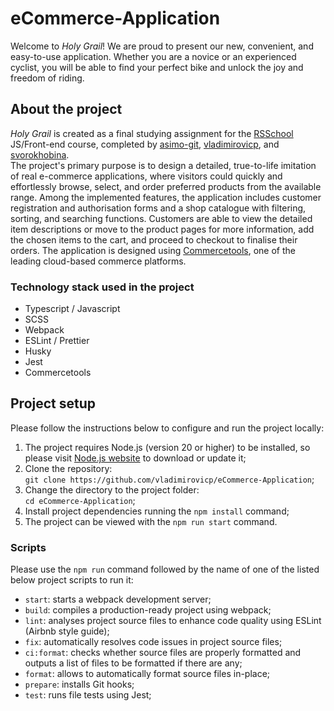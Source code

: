 # eCommerce-Application

Welcome to _Holy Grail_! We are proud to present our new, convenient, and easy-to-use application. Whether you are a novice or an experienced cyclist, you will be able to find your perfect bike and unlock the joy and freedom of riding. 

## About the project
_Holy Grail_ is created as a final studying assignment for the [RSSchool](https://rs.school/) JS/Front-end course, completed by [asimo-git](https://github.com/asimo-git), [vladimirovicp](https://github.com/vladimirovicp), and [svorokhobina](https://github.com/SVorokhobina).   
The project's primary purpose is to design a detailed, true-to-life imitation of real e-commerce applications, where visitors could quickly and effortlessly browse, select, and order preferred products from the available range. Among the implemented features, the application includes customer registration and authorisation forms and a shop catalogue with filtering, sorting, and searching functions. Customers are able to view the detailed item descriptions or move to the product pages for more information, add the chosen items to the cart, and proceed to checkout to finalise their orders. The application is designed using [Commercetools](https://commercetools.com/), one of the leading cloud-based commerce platforms.

### Technology stack used in the project
- Typescript / Javascript
- SCSS
- Webpack
- ESLint / Prettier
- Husky
- Jest
- Commercetools

## Project setup
Please follow the instructions below to configure and run the project locally:
1. The project requires Node.js (version 20 or higher) to be installed, so please visit [Node.js website](https://nodejs.org/) to download or update it;
2. Clone the repository:      
`git clone https://github.com/vladimirovicp/eCommerce-Application`;
3. Change the directory to the project folder:   
`cd eCommerce-Application`;
4. Install project dependencies running the `npm install` command;
5. The project can be viewed with the `npm run start` command.

### Scripts
Please use the `npm run` command followed by the name of one of the listed below project scripts to run it: 
- `start`: starts a webpack development server;
- `build`: compiles a production-ready project using webpack;
- `lint`: analyses project source files to enhance code quality using ESLint (Airbnb style guide);
- `fix`: automatically resolves code issues in project source files;
- `ci:format`: checks whether source files are properly formatted and outputs a list of files to be formatted if there are any;
- `format`: allows to automatically format source files in-place;
- `prepare`: installs Git hooks;
- `test`: runs file tests using Jest;